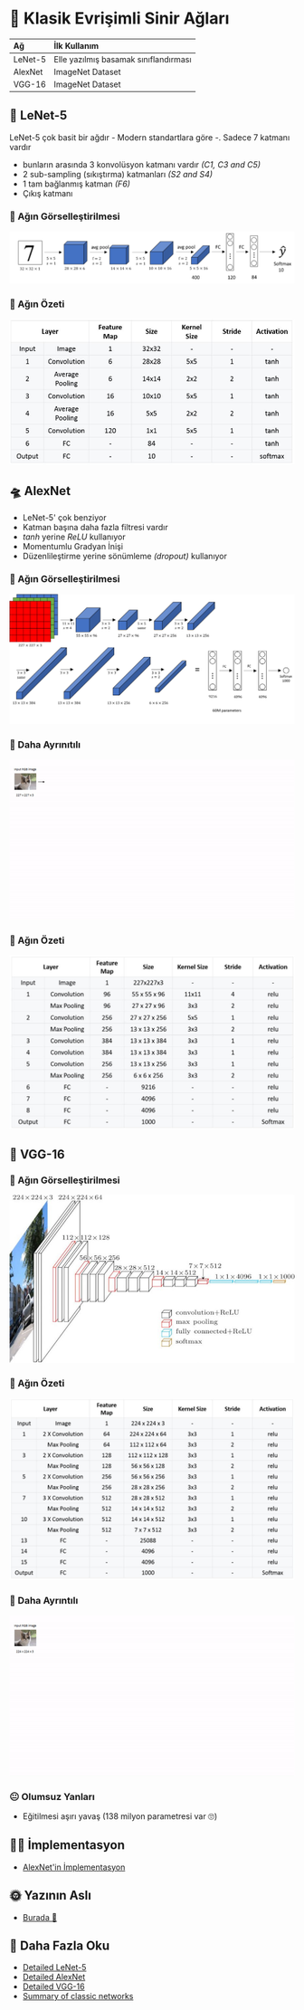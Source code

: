 # 👵 Klasik Evrişimli Sinir Ağları

| Ağ | İlk Kullanım |
| :--- | :--- |
| LeNet-5 | Elle yazılmış basamak sınıflandırması |
| AlexNet | ImageNet Dataset |
| VGG-16 | ImageNet Dataset |

## 🔢 LeNet-5

LeNet-5 çok basit bir ağdır - Modern standartlara göre -. Sadece 7 katmanı vardır

* bunların arasında 3 konvolüsyon katmanı vardır _\(C1, C3 and C5\)_
* 2 sub-sampling \(sıkıştırma\) katmanları _\(S2 and S4\)_
* 1 tam bağlanmış katman _\(F6\)_
* Çıkış katmanı

### 👀 Ağın Görselleştirilmesi

![](../.gitbook/assets/lenet5arch.png)

### 🙌 Ağın Özeti

![](../.gitbook/assets/lenetsummay.jpg)

## 🛸 AlexNet

* LeNet-5' çok benziyor
* Katman başına daha fazla filtresi vardır
* _tanh_ yerine _ReLU_ kullanıyor
* Momentumlu Gradyan İnişi
* Düzenlileştirme yerine sönümleme _\(dropout\)_ kullanıyor

### 👀 Ağın Görselleştirilmesi

![](../.gitbook/assets/alexnetarch.png)

### 🔎 Daha Ayrınıtılı

![](../.gitbook/assets/alexnet.gif)

### 🙌 Ağın Özeti

![](../.gitbook/assets/alexnetsummary.jpg)

## 🌱 VGG-16

### 👀 Ağın Görselleştirilmesi

![](../.gitbook/assets/vggarch.jpg)

### 🙌 Ağın Özeti

![](../.gitbook/assets/vgg16summary.jpg)

### 🔎 Daha Ayrıntılı

![](../.gitbook/assets/vgg.gif)

### 😐 Olumsuz Yanları

* Eğitilmesi aşırı yavaş \(138 milyon parametresi var 🙄\)

## 👩‍🔧 İmplementasyon

* [AlexNet'in İmplementasyon](https://github.com/pytorch/vision/blob/master/torchvision/models/alexnet.py%20%20%20)

## 🌞 Yazının Aslı

* [Burada 🐾](https://dl.asmaamir.com/3-cnnconcepts/4-classiccnns)

## 🧐 Daha Fazla Oku

* [Detailed LeNet-5](https://engmrk.com/lenet-5-a-classic-cnn-architecture/)
* [Detailed AlexNet](https://engmrk.com/alexnet-implementation-using-keras/)
* [Detailed VGG-16](https://engmrk.com/vgg16-implementation-using-keras/)
* [Summary of classic networks](https://medium.com/analytics-vidhya/cnns-architectures-lenet-alexnet-vgg-googlenet-resnet-and-more-666091488df5)


